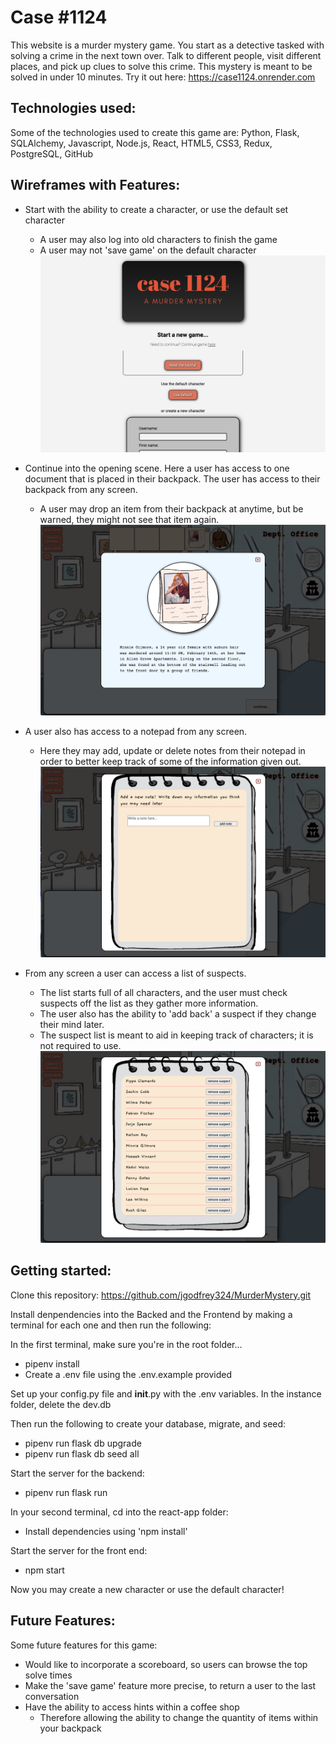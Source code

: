 # Case #1124

This website is a murder mystery game. You start as a detective tasked with solving a crime in the next town over. Talk to different people, visit different places, and pick up clues to solve this crime.
This mystery is meant to be solved in under 10 minutes.
Try it out here: https://case1124.onrender.com


## Technologies used:

Some of the technologies used to create this game are: Python, Flask, SQLAlchemy, Javascript, Node.js, React, HTML5, CSS3, Redux, PostgreSQL, GitHub


## Wireframes with Features:

* Start with the ability to create a character, or use the default set character
    * A user may also log into old characters to finish the game
    * A user may not 'save game' on the default character
![Alt text](<Screen Shot 2023-06-22 at 1.46.39 PM.png>)



* Continue into the opening scene. Here a user has access to one document that is placed in their backpack. The user has access to their backpack from any screen.
    * A user may drop an item from their backpack at anytime, but be warned, they might not see that item again.
![Alt text](<Screen Shot 2023-06-22 at 1.49.22 PM.png>)



* A user also has access to a notepad from any screen.
    * Here they may add, update or delete notes from their notepad in order to better keep track of some of the information given out.
![Alt text](<Screen Shot 2023-06-22 at 1.52.53 PM.png>)



* From any screen a user can access a list of suspects.
    * The list starts full of all characters, and the user must check suspects off the list as they gather more information.
    * The user also has the ability to 'add back' a suspect if they change their mind later.
    * The suspect list is meant to aid in keeping track of characters; it is not required to use.
![Alt text](<Screen Shot 2023-06-22 at 1.55.36 PM.png>)



## Getting started:
Clone this repository:
https://github.com/jgodfrey324/MurderMystery.git

Install denpendencies into the Backed and the Frontend by making a terminal for each one and then run the following:

In the first terminal, make sure you're in the root folder...
* pipenv install
* Create a .env file using the .env.example provided

Set up your config.py file and __init__.py with the .env variables.
In the instance folder, delete the dev.db

Then run the following to create your database, migrate, and seed:
* pipenv run flask db upgrade
* pipenv run flask db seed all

Start the server for the backend:
* pipenv run flask run

In your second terminal, cd into the react-app folder:
* Install dependencies using 'npm install'

Start the server for the front end:
* npm start

Now you may create a new character or use the default character!



## Future Features:
Some future features for this game:
* Would like to incorporate a scoreboard, so users can browse the top solve times
* Make the 'save game' feature more precise, to return a user to the last conversation
* Have the ability to access hints within a coffee shop
    * Therefore allowing the ability to change the quantity of items within your backpack

